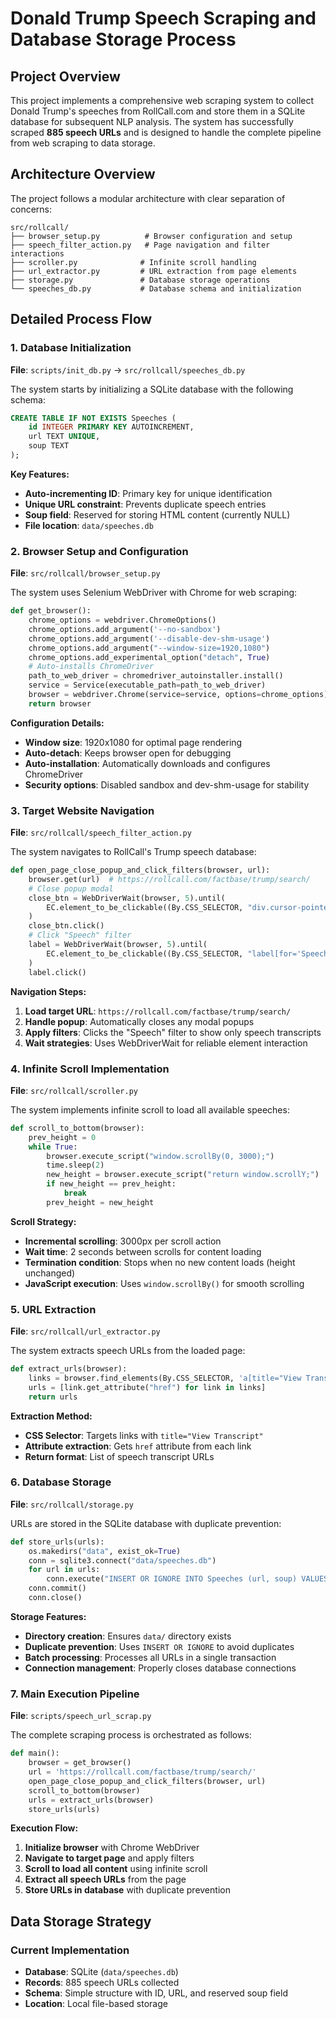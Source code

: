 # Donald Trump Speech Scraping and Database Storage Process

## Project Overview

This project implements a comprehensive web scraping system to collect Donald Trump's speeches from RollCall.com and store them in a SQLite database for subsequent NLP analysis. The system has successfully scraped **885 speech URLs** and is designed to handle the complete pipeline from web scraping to data storage.

## Architecture Overview

The project follows a modular architecture with clear separation of concerns:

```
src/rollcall/
├── browser_setup.py          # Browser configuration and setup
├── speech_filter_action.py   # Page navigation and filter interactions
├── scroller.py              # Infinite scroll handling
├── url_extractor.py         # URL extraction from page elements
├── storage.py               # Database storage operations
└── speeches_db.py           # Database schema and initialization
```

## Detailed Process Flow

### 1. Database Initialization

**File**: `scripts/init_db.py` → `src/rollcall/speeches_db.py`

The system starts by initializing a SQLite database with the following schema:

```sql
CREATE TABLE IF NOT EXISTS Speeches (
    id INTEGER PRIMARY KEY AUTOINCREMENT,
    url TEXT UNIQUE,
    soup TEXT
);
```

**Key Features:**

- **Auto-incrementing ID**: Primary key for unique identification
- **Unique URL constraint**: Prevents duplicate speech entries
- **Soup field**: Reserved for storing HTML content (currently NULL)
- **File location**: `data/speeches.db`

### 2. Browser Setup and Configuration

**File**: `src/rollcall/browser_setup.py`

The system uses Selenium WebDriver with Chrome for web scraping:

```python
def get_browser():
    chrome_options = webdriver.ChromeOptions()
    chrome_options.add_argument('--no-sandbox')
    chrome_options.add_argument('--disable-dev-shm-usage')
    chrome_options.add_argument("--window-size=1920,1080")
    chrome_options.add_experimental_option("detach", True)
    # Auto-installs ChromeDriver
    path_to_web_driver = chromedriver_autoinstaller.install()
    service = Service(executable_path=path_to_web_driver)
    browser = webdriver.Chrome(service=service, options=chrome_options)
    return browser
```

**Configuration Details:**

- **Window size**: 1920x1080 for optimal page rendering
- **Auto-detach**: Keeps browser open for debugging
- **Auto-installation**: Automatically downloads and configures ChromeDriver
- **Security options**: Disabled sandbox and dev-shm-usage for stability

### 3. Target Website Navigation

**File**: `src/rollcall/speech_filter_action.py`

The system navigates to RollCall's Trump speech database:

```python
def open_page_close_popup_and_click_filters(browser, url):
    browser.get(url)  # https://rollcall.com/factbase/trump/search/
    # Close popup modal
    close_btn = WebDriverWait(browser, 5).until(
        EC.element_to_be_clickable((By.CSS_SELECTOR, "div.cursor-pointer.text-right.mr-4.mt-2"))
    )
    close_btn.click()
    # Click "Speech" filter
    label = WebDriverWait(browser, 5).until(
        EC.element_to_be_clickable((By.CSS_SELECTOR, "label[for='Speech']"))
    )
    label.click()
```

**Navigation Steps:**

1. **Load target URL**: `https://rollcall.com/factbase/trump/search/`
2. **Handle popup**: Automatically closes any modal popups
3. **Apply filters**: Clicks the "Speech" filter to show only speech transcripts
4. **Wait strategies**: Uses WebDriverWait for reliable element interaction

### 4. Infinite Scroll Implementation

**File**: `src/rollcall/scroller.py`

The system implements infinite scroll to load all available speeches:

```python
def scroll_to_bottom(browser):
    prev_height = 0
    while True:
        browser.execute_script("window.scrollBy(0, 3000);")
        time.sleep(2)
        new_height = browser.execute_script("return window.scrollY;")
        if new_height == prev_height:
            break
        prev_height = new_height
```

**Scroll Strategy:**

- **Incremental scrolling**: 3000px per scroll action
- **Wait time**: 2 seconds between scrolls for content loading
- **Termination condition**: Stops when no new content loads (height unchanged)
- **JavaScript execution**: Uses `window.scrollBy()` for smooth scrolling

### 5. URL Extraction

**File**: `src/rollcall/url_extractor.py`

The system extracts speech URLs from the loaded page:

```python
def extract_urls(browser):
    links = browser.find_elements(By.CSS_SELECTOR, 'a[title="View Transcript"]')
    urls = [link.get_attribute("href") for link in links]
    return urls
```

**Extraction Method:**

- **CSS Selector**: Targets links with `title="View Transcript"`
- **Attribute extraction**: Gets `href` attribute from each link
- **Return format**: List of speech transcript URLs

### 6. Database Storage

**File**: `src/rollcall/storage.py`

URLs are stored in the SQLite database with duplicate prevention:

```python
def store_urls(urls):
    os.makedirs("data", exist_ok=True)
    conn = sqlite3.connect("data/speeches.db")
    for url in urls:
        conn.execute("INSERT OR IGNORE INTO Speeches (url, soup) VALUES (?, ?)", (url, None))
    conn.commit()
    conn.close()
```

**Storage Features:**

- **Directory creation**: Ensures `data/` directory exists
- **Duplicate prevention**: Uses `INSERT OR IGNORE` to avoid duplicates
- **Batch processing**: Processes all URLs in a single transaction
- **Connection management**: Properly closes database connections

### 7. Main Execution Pipeline

**File**: `scripts/speech_url_scrap.py`

The complete scraping process is orchestrated as follows:

```python
def main():
    browser = get_browser()
    url = 'https://rollcall.com/factbase/trump/search/'
    open_page_close_popup_and_click_filters(browser, url)
    scroll_to_bottom(browser)
    urls = extract_urls(browser)
    store_urls(urls)
```

**Execution Flow:**

1. **Initialize browser** with Chrome WebDriver
2. **Navigate to target page** and apply filters
3. **Scroll to load all content** using infinite scroll
4. **Extract all speech URLs** from the page
5. **Store URLs in database** with duplicate prevention

## Data Storage Strategy

### Current Implementation

- **Database**: SQLite (`data/speeches.db`)
- **Records**: 885 speech URLs collected
- **Schema**: Simple structure with ID, URL, and reserved soup field
- **Location**: Local file-based storage

